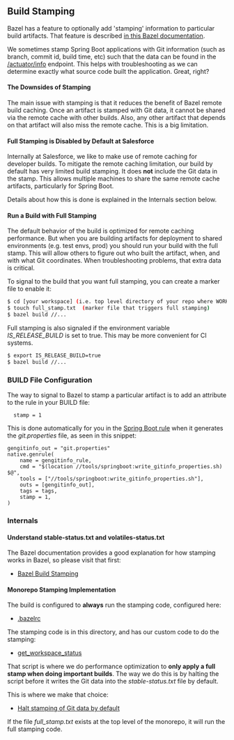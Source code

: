 ## Build Stamping

Bazel has a feature to optionally add 'stamping' information to particular build artifacts.
That feature is described [in this Bazel documentation](https://docs.bazel.build/versions/master/user-manual.html#workspace_status).

We sometimes stamp Spring Boot applications with Git information (such as branch,
   commit id, build time, etc) such that the data can be found in the [/actuator/info](https://docs.spring.io/spring-boot/docs/current/reference/html/production-ready-features.html#production-ready-endpoints) endpoint.
This helps with troubleshooting as we can determine exactly what source code built the application.
Great, right?

#### The Downsides of Stamping

The main issue with stamping is that it reduces the benefit of Bazel remote build caching.
Once an artifact is stamped with Git data, it cannot be shared via the remote cache with other builds.
Also, any other artifact that depends on that artifact will also miss the remote cache.
This is a big limitation.

#### Full Stamping is Disabled by Default at Salesforce

Internally at Salesforce, we like to make use of remote caching for developer builds.
To mitigate the remote caching limitation, our build by default has very limited build stamping.
It does **not** include the Git data in the stamp.
This allows multiple machines to share the same remote cache artifacts, particularly for Spring Boot.

Details about how this is done is explained in the Internals section below.

#### Run a Build with Full Stamping

The default behavior of the build is optimized for remote caching performance.
But when you are building artifacts for deployment to shared environments (e.g. test envs, prod)
  you should run your build with the full stamp.
This will allow others to figure out who built the artifact, when, and with what Git coordinates.
When troubleshooting problems, that extra data is critical.

To signal to the build that you want full stamping, you can create a marker file to enable it:

```bash
$ cd [your workspace] (i.e. top level directory of your repo where WORKSPACE is)
$ touch full_stamp.txt  (marker file that triggers full stamping)
$ bazel build //...
```

Full stamping is also signaled if the environment variable *IS_RELEASE_BUILD* is set to true.
This may be more convenient for CI systems.

```bash
$ export IS_RELEASE_BUILD=true
$ bazel build //...
```

### BUILD File Configuration

The way to signal to Bazel to stamp a particular artifact is to add an attribute to the rule in your BUILD file:

```
  stamp = 1
```

This is done automatically for you in the [Spring Boot rule](../springboot/springboot.bzl)
   when it generates the *git.properties* file, as seen in this snippet:

```starlark
gengitinfo_out = "git.properties"
native.genrule(
    name = gengitinfo_rule,
    cmd = "$(location //tools/springboot:write_gitinfo_properties.sh) $@",
    tools = ["//tools/springboot:write_gitinfo_properties.sh"],
    outs = [gengitinfo_out],
    tags = tags,
    stamp = 1,
)
```

### Internals

#### Understand stable-status.txt and volatiles-status.txt

The Bazel documentation provides a good explanation for how stamping works in Bazel, so please visit that first:
- [Bazel Build Stamping](https://docs.bazel.build/versions/master/user-manual.html#workspace_status)

#### Monorepo Stamping Implementation

The build is configured to **always** run the stamping code, configured here:
- [.bazelrc](../../.base-bazelrc#L55)

The stamping code is in this directory, and has our custom code to do the stamping:
- [get_workspace_status](get_workspace_status)

That script is where we do performance optimization to **only apply a full stamp when doing important builds**.
The way we do this is by halting the script before it writes the Git data into the *stable-status.txt* file by default.

This is where we make that choice:
- [Halt stamping of Git data by default](get_workspace_status#L46)

If the file *full_stamp.txt* exists at the top level of the monorepo, it will run the full stamping code.
